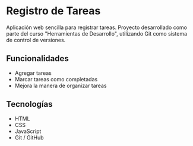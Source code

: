 # Registro de Tareas

Aplicación web sencilla para registrar tareas. Proyecto desarrollado como parte del curso "Herramientas de Desarrollo", utilizando Git como sistema de control de versiones.

## Funcionalidades

- Agregar tareas
- Marcar tareas como completadas
- Mejora la manera de organizar tareas

## Tecnologías

- HTML
- CSS
- JavaScript
- Git / GitHub
